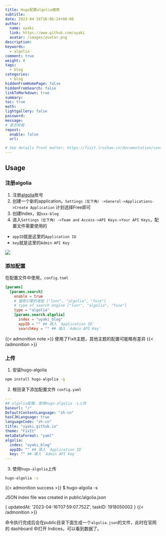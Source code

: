 ```yaml
---
title: Hugo配置algolia搜索
subtitle:
date: 2023-04-16T16:06:24+08:00
author:
  name: uyaki
  link: https://www.github.com/uyaki
  avatar: /images/avatar.png
description:
keywords:
  - algolia
comment: true
weight: 0
tags:
  - blog
categories:
  - blog
hiddenFromHomePage: false
hiddenFromSearch: false
linkToMarkdown: true
summary:
toc: true
math:
lightgallery: false
password:
message:
# 是否转载
repost:
  enable: false
  url:

# See details front matter: https://fixit.lruihao.cn/documentation/content-management/introduction/#front-matter
---
```


<!--more-->

## Usage

### 注册algolia
1. 注册[algolia](https://www.algolia.com/)账号
2. 创建一个新的application。`Settings（左下角）->General->Applications->Create Application` 计划选择Free即可
3. 创建Index，如`xxx-blog`
4. 进入`Settings（左下角）->Team and Access->API Keys->Your API Keys`，配置文件需要使用的
  - `appID`就是这里的`Application ID`
  - `key`就是这里的`Admin API Key`

![](https://cdn.jsdelivr.net/gh/uyaki/pic-cloud/img/20230416161315.png)

### 添加配置

在配置文件中使用，`config.toml`

```toml
[params]
  [params.search]
    enable = true
    # 搜索引擎的类型 ["lunr", "algolia", "fuse"]
    # type of search engine ["lunr", "algolia", "fuse"]
    type = "algolia"
    [params.search.algolia]
      index = "uyaki_blog"
      appID = "" ## 填入 `Application ID`
      searchKey = "" ## 填入 `Admin API Key`
```

{{< admonition note >}}
使用了FixIt主题，其他主题的配置可能略有差异
{{< /admonition >}}

### 上传

1. 安装hugo-algolia

```bash
npm install hugo-algolia -g
```

2. 根目录下添加配置文件 `config.yaml`

```yaml
---
## algolia配置，使用hugo-algolia -s上传
baseurl: "/"
DefaultContentLanguage: "zh-cn"
hasCJKLanguage: true
languageCode: "zh-cn"
title: "uyaki.github.io"
theme: "FixIt"
metaDataFormat: "yaml"
algolia:
  index: "uyaki_blog"
  appID: "" ## 填入 `Application ID`
  key: "" ## 填入 `Admin API Key`
---
```

3. 使用`hugo-algolia`上传

```bash
hugo-algolia -s
```

{{< admonition success >}}
$ hugo-algolia -s

JSON index file was created in public/algolia.json

{ updatedAt: '2023-04-16T07:59:07.752Z', taskID: 1918050002 }
{{< /admonition >}}

命令执行完成后会在public目录下面生成一个`algolia.json`的文件，此时在官网的 dashboard 中打开 Indices，可以看到数据了。
